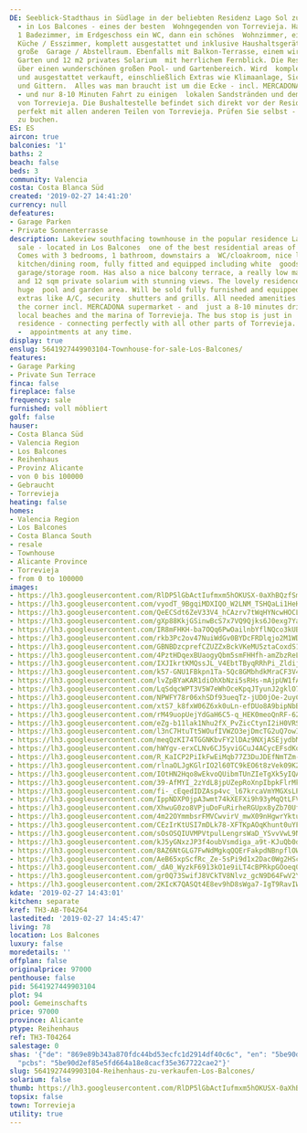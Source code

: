 ```yaml
---
DE: Seeblick-Stadthaus in Südlage in der beliebten Residenz Lago Sol zu verkaufen
  - in Los Balcones - eines der besten  Wohngegenden von Torrevieja. Hat 3 Schlafzimmer,
  1 Badezimmer, im Erdgeschoss ein WC, dann ein schönes  Wohnzimmer, eine separate
  Küche / Esszimmer, komplett ausgestattet und inklusive Haushaltsgeräte sowie eine
  große  Garage / Abstellraum. Ebenfalls mit Balkon-Terrasse, einem wirklich pflegeleichten
  Garten und 12 m2 privates Solarium  mit herrlichem Fernblick. Die Residenz verfügt
  über einen wunderschönen großen Pool- und Gartenbereich. Wird  komplett möbliert
  und ausgestattet verkauft, einschließlich Extras wie Klimaanlage, Sicherheitsrollläden
  und Gittern.  Alles was man braucht ist um die Ecke - incl. MERCADONA Supermarkt
  - und nur 8-10 Minuten Fahrt zu einigen  lokalen Sandstränden und dem Jachthafen
  von Torrevieja. Die Bushaltestelle befindet sich direkt vor der Residenz und  verbindet
  perfekt mit allen anderen Teilen von Torrevieja. Prüfen Sie selbst - Termine jederzeit
  zu buchen.
ES: ES
aircon: true
balconies: '1'
baths: 2
beach: false
beds: 3
community: Valencia
costa: Costa Blanca Süd
created: '2019-02-27 14:41:20'
currency: null
defeatures:
- Garage Parken
- Private Sonnenterrasse
description: Lakeview southfacing townhouse in the popular residence Lago Sol for
  sale - located in Los Balcones  one of the best residential areas of Torrevieja.
  Comes with 3 bedrooms, 1 bathroom, downstairs a  WC/cloakroom, nice lounge, separate
  kitchen/dining room, fully fitted and equipped including white  goods, and large
  garage/storage room. Has also a nice balcony terrace, a really low maintenance patio  garden
  and 12 sqm private solarium with stunning views. The lovely residence has a wonderful
  huge  pool and garden area. Will be sold fully furnished and equipped including
  extras like A/C, security  shutters and grills. All needed amenities are just around
  the corner incl. MERCADONA supermarket - and  just a 8-10 minutes drive to some
  local beaches and the marina of Torrevieja. The bus stop is just in  front of the
  residence - connecting perfectly with all other parts of Torrevieja. Come and see
  -  appointments at any time.
display: true
enslug: 5641927449903104-Townhouse-for-sale-Los-Balcones/
features:
- Garage Parking
- Private Sun Terrace
finca: false
fireplace: false
frequency: sale
furnished: voll möbliert
golf: false
hauser:
- Costa Blanca Süd
- Valencia Region
- Los Balcones
- Reihenhaus
- Provinz Alicante
- von 0 bis 100000
- Gebraucht
- Torrevieja
heating: false
homes:
- Valencia Region
- Los Balcones
- Costa Blanca South
- resale
- Townhouse
- Alicante Province
- Torrevieja
- from 0 to 100000
images:
- https://lh3.googleusercontent.com/RlDP5lGbActIufmxm5hOKUSX-0aXhBQzfSmell9ptm3KYxcmBxWmEbdPsD-dN5IxuPe7zl1PK7qvQmCoJ1M=w640-rj-e30-l100
- https://lh3.googleusercontent.com/vyodT_9BgqiMDXIQO_W2LNM_TSHQaLi1HeHHz6ALDsTUaw055F3JUMtRMFoFbmbHA3uSR77xSqFS-kJwYRQ1=w640-rj-e30-l100
- https://lh3.googleusercontent.com/QeECSdt6ZeV33V4_hCAzrv7tWqHYNcwHOCLF8QTNqsOjeIM13kyBE23L7RG176TMcJZpfCPr_u7XdJRysaPA=w640-rj-e30-l100
- https://lh3.googleusercontent.com/gXp88KkjGSinwBcS7x7VQ9Qjks6J0exg7YauFTGlpXCMDYfqYUcnGcdc8QFFtJRgiN6RcxJceCome1VmqEg6=w640-rj-e30-l100
- https://lh3.googleusercontent.com/IR8mFHKH-ba7OQq6PwOailnbYflNQco3kUBuczLurQKOGwcg_4Pz2bMGD8xmIz-byTMFc5TZu_EQuYbB5Jij=w640-rj-e30-l100
- https://lh3.googleusercontent.com/rkb3Pc2ov47NuiWdGv0BYDcFRDlqjo2M1WDjxTzV7Uobc_Osj2RXhx_X_eg_YQgj6DXOT0bNeUPW5xEI8pQ=w640-rj-e30-l100
- https://lh3.googleusercontent.com/GBNBDzcprefCZUZZxBckVKeMU5ztaCoxdS1LVpRopkXe_EXpn1c7r4t_e5LKmDWtgZBkRzRRd1ri_DoUcWmC=w640-rj-e30-l100
- https://lh3.googleusercontent.com/4PztHDqexBUaogyQbm5smFHHfh-amZbzReL1Ln-yS_Dlckr0jatQPz_bmurHlogHXGI93F9BEReLcUCVgL8=w640-rj-e30-l100
- https://lh3.googleusercontent.com/IXJIkrtKMQssJL_V4EbtTByqRRhPi_ZldijxEUZRlkFmfE9fWazvw70SCqr49AxjAA45A973y0aZUJp6nUs=w640-rj-e30-l100
- https://lh3.googleusercontent.com/k57-GNU1FBkpn1Ta-5Qc8GMbhdkMraCF3V4gjSYPrLelLevBPXeKscR-9P0xeweh1zG_iRtboxJHWpH329IU=w640-rj-e30-l100
- https://lh3.googleusercontent.com/lvZpBYaKAR1diOhXbNzi5sRHs-mAjpUW1fAxctJcCc8HhUwOVH9hr_pRjSPYXV5iPv9Yr8i_H1OUQae89XchGg=w640-rj-e30-l100
- https://lh3.googleusercontent.com/LqSdqcWPT3V5W7eWhOceKpqJTyunJ2gklO7d3Gjmy4Hg0w9k6D0PTGmxQ3qRi2PZo8ACa3NOJ2I-tNgNJ3U=w640-rj-e30-l100
- https://lh3.googleusercontent.com/NPWFY78r06xhSDf93ueqTz-jUD0jOe-2uyCFxokSxqO9hAlpB0wrFDBt6pywMpCvkq5PXD9k9AiDwFAXPZ0=w640-rj-e30-l100
- https://lh3.googleusercontent.com/xtS7_k8fxW06Z6xk0uLn-efDUo8A9bipNbBM2U1n_y_wooZqKAnQnHjn8NobJctTc9epdpldq2_GgyMLBiRk=w640-rj-e30-l100
- https://lh3.googleusercontent.com/rM49uopUejYdGaH6C5-q_HEK0meoQnRF-62PyIrmGaxqRuO8uDoqYtH9bJ9ydIIxlrds2cQskXrD5x_Eyznv=w640-rj-e30-l100
- https://lh3.googleusercontent.com/eZg-b11lak1Nhu2fX_PvZicCtynI2iH0VRSa5rcqrTwYXgP2RAvI8qk6G4sBKCnkyEVauOZz10XozX9yQ8XB=w640-rj-e30-l100
- https://lh3.googleusercontent.com/l3nC7HtuTt5WOufIVWZO3ejDmcTG2uQ7owICuxhLpft6DM1iFmgthEQGVQhpp0ElO2gwQQdE-YEJtP9LOKah=w640-rj-e30-l100
- https://lh3.googleusercontent.com/meqQzKI74TGGNKbvFY2lDAz9NXjASEjydbMbjxoGYbcgJmqYOMlGb1AHursgH6WvlMM6xrppF4WKn7dGSMD0=w640-rj-e30-l100
- https://lh3.googleusercontent.com/hWYgv-erxCLNv6CJ5yviGCuJ4ACycEFsdKoerCe-L5gFie6fgm61sTvc4bGoBDMObNd9F50xV_EQMaSZTcHI-w=w640-rj-e30-l100
- https://lh3.googleusercontent.com/R_KaICP2PiIkFwEiMqb77Z3DuJDEfNmTZm-5Oja5boJfrB48gM7qrkfbHSbTDT-M35YswIpUey9JWLO118CbBw=w640-rj-e30-l100
- https://lh3.googleusercontent.com/rlnaOLJgKGlrIO2l60TC9kEO6t8zVek09K2q3CQ_PTiFnI_rbQfHFaAAKOD0Du-mwrG_nrr0Yhb4ZSn-sAj-Cw=w640-rj-e30-l100
- https://lh3.googleusercontent.com/IOtHN2Hqo8wEkvoQUibmTUnZIeTgXk5yIQANpi53-IuDLqMBGn3jyCKwyScwx6M5aXjrbYP0V4SI0j0TDvcVCg=w640-rj-e30-l100
- https://lh3.googleusercontent.com/39-AfMYI_2zYdL8jpUZepRoXnpIbpkFlrMkajG-nVihcJD53ZiNKIJOcqVS4wa-EUZlApltXOn3GhEVHASfP=w640-rj-e30-l100
- https://lh3.googleusercontent.com/fi-_cEqedIDZAsp4vc_l67krcaVmYMGXsLPW4A1eFUsL4dmUR41bDUVbjpThsWL9xlyJpGzqhMaFjVVIszXc=w640-rj-e30-l100
- https://lh3.googleusercontent.com/IppNDXP0jpA3wmt74kXEFXi9h93yMqQtLFVGzUWF9l0FBIMwlRIGWccHjNfxsokmvr4D4BJV7WEW_qPqRcQ=w640-rj-e30-l100
- https://lh3.googleusercontent.com/XhwuG0zo8VPjuDoFuRirheRGUpx8yZb70UftH7csFenbUfaY4qS3VyqFNkjHBhElOdl0v9umHywr4qNBtS4y=w640-rj-e30-l100
- https://lh3.googleusercontent.com/4m22OYmmbsrFMVCwvirV_mwX09nHgwrYktu3iR9UeEyVLmP4hQkewm8k9Z5hKCp4R2m9nPIxrY3iIFklWPln3w=w640-rj-e30-l100
- https://lh3.googleusercontent.com/CEzIrKtUSI7mDLk78-XFTKpAOqKhunt0uYFmip3EeDeWbEBa33_dKuz6DFxsyqjc37-qyh7w24AQ9f8Gk6E=w640-rj-e30-l100
- https://lh3.googleusercontent.com/sOsOSQIUVMPVtpulLengrsWaD_YSvvVwL9NGYPm9fsTeLExmEMncggVpdY6IGAkBcD-aohJ1osJhrcO1oA4=w640-rj-e30-l100
- https://lh3.googleusercontent.com/kJ5yGNxzJP3f4oubVsmdiga_a9t-KJuQb0dMEieY_7lLmVAYXv070rF2x1PWHSVejmJuvA0tu-CADyYVTxw=w640-rj-e30-l100
- https://lh3.googleusercontent.com/8AZ6NtGLG7FwNdMgkqQQErFakpdNBnpflOWvcbqTvnN5DxrCgfPXsSaxN8za1x7r3IaXtZ1KYCrsv8BDmB1mSQ=w640-rj-e30-l100
- https://lh3.googleusercontent.com/AeB65xpScfRc_Ze-5sPi9d1x2Dac0Wg2HSc_WCWmbH0NhYXNlDupb6v5sxPrOLmxqWQi5Byk90d6awR496I=w640-rj-e30-l100
- https://lh3.googleusercontent.com/_dA0_WyzkF6913kO1e9iLT4cBPRkpGOoeq0FNSx0X00HKlA8ITWUuF4Xpdi2xtc_iLi6A0dKTBGCbIjo2PRwbw=w640-rj-e30-l100
- https://lh3.googleusercontent.com/gr0Q73SwifJ8VCkTV8Nlvz_gcN9D64FwV2Y3XkbbqPnsRcuM8FP_MLo5Pi91bIPTv81E0BPUP5PRHZWJ1Yw=w640-rj-e30-l100
- https://lh3.googleusercontent.com/2KIcK7QASQt4E8ev9hD8sWga7-IgT9RavIWTabrpmBzr1HjDHygv_e_Ce5TYlWyfMyTj14q-qwKaVRuWLfF-=w640-rj-e30-l100
kdate: '2019-02-27 14:43:01'
kitchen: separate
kref: TH3-AB-T04264
lastedited: '2019-02-27 14:45:47'
living: 78
location: Los Balcones
luxury: false
moredetails: ''
offplan: false
originalprice: 97000
penthouse: false
pid: 5641927449903104
plot: 94
pool: Gemeinschafts
price: 97000
province: Alicante
ptype: Reihenhaus
ref: TH3-T04264
salestage: 0
shas: '{"de": "869e89b343a870fdc44bd53ecfc1d2914df40c6c", "en": "5be90d2ef85e5fd664a18e8cacf35e367722cae2",
  "pcbs": "5be90d2ef85e5fd664a18e8cacf35e367722cae2"}'
slug: 5641927449903104-Reihenhaus-zu-verkaufen-Los-Balcones/
solarium: false
thumb: https://lh3.googleusercontent.com/RlDP5lGbActIufmxm5hOKUSX-0aXhBQzfSmell9ptm3KYxcmBxWmEbdPsD-dN5IxuPe7zl1PK7qvQmCoJ1M=w400-h240-n-rj-e30-l100
topsix: false
town: Torrevieja
utility: true
---
```

